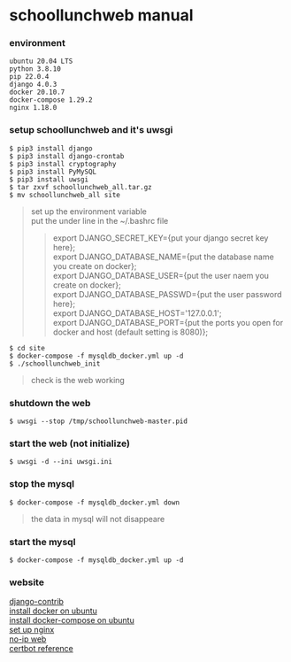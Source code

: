 # schoollunchweb manual

### environment
`ubuntu 20.04 LTS`<br>
`python 3.8.10`<br>
`pip 22.0.4`<br>
`django 4.0.3`<br>
`docker 20.10.7`<br>
`docker-compose 1.29.2`<br>
`nginx 1.18.0`<br>

### setup schoollunchweb and it's uwsgi
`$ pip3 install django`<br>
`$ pip3 install django-crontab`<br>
`$ pip3 install cryptography`<br>
`$ pip3 install PyMySQL`<br>
`$ pip3 install uwsgi`<br>
`$ tar zxvf schoollunchweb_all.tar.gz`<br>
`$ mv schoollunchweb_all site`<br>
> set up the environment variable<br>
> put the under line in the ~/.bashrc file<br>
>> export DJANGO_SECRET_KEY={put your django secret key here};<br>
>> export DJANGO_DATABASE_NAME={put the database name you create on docker};<br>
>> export DJANGO_DATABASE_USER={put the user naem you create on docker};<br>
>> export DJANGO_DATABASE_PASSWD={put the user password here};<br>
>> export DJANGO_DATABASE_HOST='127.0.0.1';<br>
>> export DJANGO_DATABASE_PORT={put the ports you open for docker and host (default setting is 8080)};<br>

`$ cd site`<br>
`$ docker-compose -f mysqldb_docker.yml up -d`<br>
`$ ./schoollunchweb_init`<br>

> check is the web working

### shutdown the web
`$ uwsgi --stop /tmp/schoollunchweb-master.pid`<br>

### start the web (not initialize)
`$ uwsgi -d --ini uwsgi.ini`<br>

### stop the mysql
`$ docker-compose -f mysqldb_docker.yml down`<br>
> the data in mysql will not disappeare

### start the mysql
`$ docker-compose -f mysqldb_docker.yml up -d`<br>

### website
[django-contrib](https://www.gushiciku.cn/pl/238K/zh-tw)<br>
[install docker on ubuntu](https://docs.docker.com/engine/install/ubuntu/)<br>
[install docker-compose on ubuntu](https://docs.docker.com/compose/install/)<br>
[set up nginx](https://orcahmlee.github.io/devops/nginx-uwsgi-django-root/)<br>
[no-ip web](https://www.noip.com/)<br>
[certbot reference](https://certbot.eff.org/instructions?ws=nginx&os=ubuntufocal)<br>
